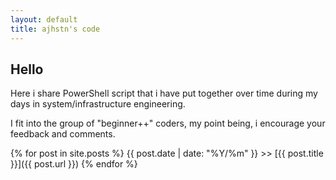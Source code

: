 ```yaml
---
layout: default
title: ajhstn's code
---
```


## Hello
Here i share PowerShell script that i have put together over time during my days in system/infrastructure engineering.

I fit into the group of "beginner++" coders, my point being, i encourage your feedback and comments.

{% for post in site.posts %}
{{ post.date | date: "%Y/%m" }} >> [{{ post.title }}]({{ post.url }})
{% endfor %}